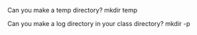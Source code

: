 Can you make a temp directory? mkdir temp

Can you make a log directory in your class directory? mkdir -p
